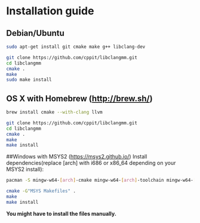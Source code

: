 # Installation guide #

## Debian/Ubuntu
```sh
sudo apt-get install git cmake make g++ libclang-dev
```

```sh
git clone https://github.com/cppit/libclangmm.git
cd libclangmm
cmake .
make
sudo make install
```

## OS X with Homebrew (http://brew.sh/)
```sh
brew install cmake --with-clang llvm
```

```sh
git clone https://github.com/cppit/libclangmm.git
cd libclangmm
cmake .
make
make install
```

##Windows with MSYS2 (https://msys2.github.io/)
Install dependencies(replace [arch] with i686 or x86_64 depending on your MSYS2 install):
```sh
pacman -S mingw-w64-[arch]-cmake mingw-w64-[arch]-toolchain mingw-w64-[arch]-clang
```

```sh
cmake -G"MSYS Makefiles" .
make
make install
```
**You might have to install the files manually.**
<!--
## Windows with Cygwin (https://www.cygwin.com/)
**Make sure the PATH environment variable does not include paths to non-Cygwin cmake, make and g++.**

Select and install the following packages from the Cygwin-installer:
```
git cmake make gcc-g++ libclang-devel
```
Then run the following in the Cygwin Terminal:
```sh
git clone https://github.com/cppit/libclangmm.git
cd libclangmm
cmake .
make
make install
```
-->